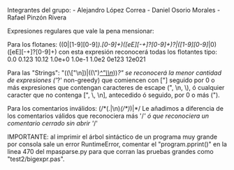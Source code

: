 Integrantes del grupo:
	- Alejandro López Correa
	- Daniel Osorio Morales
	- Rafael Pinzón Rivera

Expresiones regulares que vale la pena mensionar:

 Para los flotanes: ((0|[1-9][0-9]*)\.[0-9]+)([eE][-+]?[0-9]+)?|([1-9][0-9]*|0)([eE][-+]?[0-9]+)
 con esta expresión reconocerá todas los flotantes tipo:
    0.0
    0.123
    10.12
    1.0e+0
    1.0e-1
    1.0e2
    0e123
    12e021

Para las "Strings": \"((\\["\\n])|((\\\")*[^"\\\n](\\\")*))*?\"
se reconocerá la menor cantidad de expresiones ('*?' non-greedy) que comiencen con ["] seguido por 0 o más expresiones  que contengan caracteres de escape (\", \n, \\), ó cualquier caracter que no contenga [", \\, \n], antecedido ó seguido, por 0 o más (\").

Para los comentarios inválidos: (/\*(.|\n)*(/\*)*)|\*/
Le añadimos a diferencia de los comentarios válidos que reconociera más '/*' ó que reconociera un comentario cerrado sin abrir '*/'

IMPORTANTE: al imprimir el árbol sintáctico de un programa muy grande por consola sale un error RuntimeError, comentar el "program.pprint()" en la linea 470 del mpasparse.py para que corran las pruebas grandes como "test2/bigexpr.pas".
